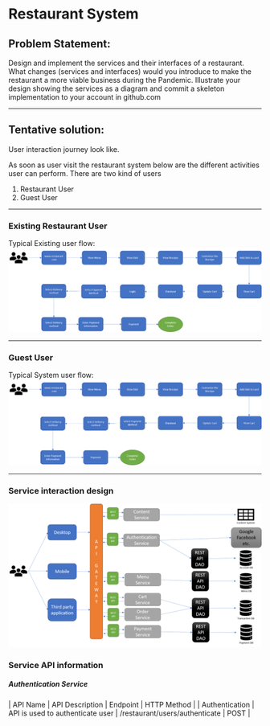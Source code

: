 # Restaurant System

## Problem Statement:
Design and implement the services and their interfaces of a restaurant. What changes (services and interfaces) would you introduce to make the restaurant a more viable business during the Pandemic. Illustrate your design showing the services as a diagram and commit a skeleton implementation to your account in github.com
___
## Tentative solution:
User interaction journey look like.
 
As soon as user visit the restaurant system below are the different activities user can perform.
There are two kind of users
1) Restaurant User
2) Guest User 
____
### Existing Restaurant User
Typical Existing user flow: ![Restaurant System Existing User](images/Restaurent-order-process-existing-user.png)
____
### Guest User
Typical System user flow: ![Restaurant System Guest User](images/Restaurent-order-process-guest-user.png)
____
### Service interaction design
![Service interaction design](images/service-interaction.png)


### Service API information

##### Authentication Service
| API Name | API Description | Endpoint | HTTP Method |
| Authentication | API is used to authenticate user | /restaurant/users/authenticate | POST |


